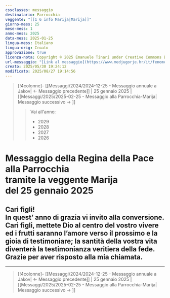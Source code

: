 ```yaml
---
cssclasses: messaggio
destinatario: Parrocchia
veggente: "[[1 6 info Marija|Marija]]"
giorno-mess: 25
mese-mess: 1
anno-mess: 2025
data-mess: 2025-01-25
lingua-mess: Italiano
lingua-orig: Croato
approvazione: true
licenza-nota: Copyright © 2025 Emanuele Tinari under Creative Commons BY-NC-SA 4.0 https://creativecommons.org/licenses/by-nc-sa/4.0/
url-messaggio: "[Link al messaggio](https://www.medjugorje.hr/it/fenomeno-di-medjugorje/messaggi-della-madonna/?datum=2025-1-25)"
creato: 2025/05/30 19:24:12
modificato: 2025/08/27 19:14:56
---
```


> [!4colonne]- [[Messaggi/2024/2024-12-25 - Messaggio annuale a Jakov| ← Messaggio precedente]] | 25 gennaio 2025 | [[Messaggi/2025/2025-02-25 - Messaggio alla Parrocchia-Marija| Messaggio successivo → ]]
>> <span class="verde">Vai all'anno:</span>
>> - 2029
>> - 2028
>> - 2027
>> - 2026
>

# Messaggio della Regina della Pace<br>alla Parrocchia<br>tramite la veggente Marija<br>del 25 gennaio 2025

## Cari figli!<br>In quest’ anno di grazia vi invito alla conversione.<br>Cari figli, mettete Dio al centro del vostro vivere ed i frutti saranno l’amore verso il prossimo e la gioia di testimoniare; la santità della vostra vita diventerà la testimonianza veritiera della fede.<br>Grazie per aver risposto alla mia chiamata.

***

> [!4colonne]- [[Messaggi/2024/2024-12-25 - Messaggio annuale a Jakov| ← Messaggio precedente]] | 25 gennaio 2025 | [[Messaggi/2025/2025-02-25 - Messaggio alla Parrocchia-Marija| Messaggio successivo → ]]
